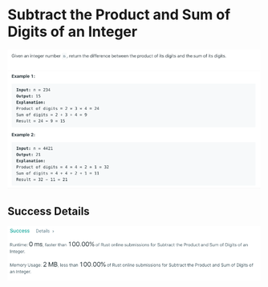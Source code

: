 # Subtract the Product and Sum of Digits of an Integer

![Alt text](./Question.png?raw=true "Question")
![Alt text](./Example.png?raw=true "Examples")

## Success Details

![Alt text](./Success.png?raw=true "Success")
